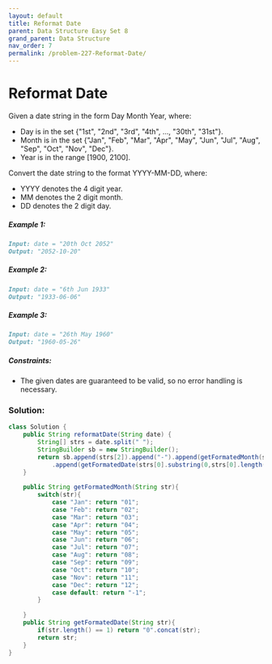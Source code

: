 ```yaml
---
layout: default
title: Reformat Date
parent: Data Structure Easy Set 8
grand_parent: Data Structure
nav_order: 7
permalink: /problem-227-Reformat-Date/
---
```

# Reformat Date
Given a date string in the form Day Month Year, where:

* Day is in the set {"1st", "2nd", "3rd", "4th", ..., "30th", "31st"}.
* Month is in the set {"Jan", "Feb", "Mar", "Apr", "May", "Jun", "Jul", "Aug", "Sep", "Oct", "Nov", "Dec"}.
* Year is in the range [1900, 2100].

Convert the date string to the format YYYY-MM-DD, where:

* YYYY denotes the 4 digit year.
* MM denotes the 2 digit month.
* DD denotes the 2 digit day.

##### Example 1:
```markdown
Input: date = "20th Oct 2052"
Output: "2052-10-20"
```
##### Example 2:
```markdown
Input: date = "6th Jun 1933"
Output: "1933-06-06"
```
##### Example 3:
```markdown
Input: date = "26th May 1960"
Output: "1960-05-26"
```
##### Constraints:
* The given dates are guaranteed to be valid, so no error handling is necessary.

### Solution:
```java
class Solution {
    public String reformatDate(String date) {
        String[] strs = date.split(" ");
        StringBuilder sb = new StringBuilder();
        return sb.append(strs[2]).append("-").append(getFormatedMonth(strs[1])).append("-")
            .append(getFormatedDate(strs[0].substring(0,strs[0].length() - 2))).toString();
    }
    
    public String getFormatedMonth(String str){
        switch(str){
            case "Jan": return "01";
            case "Feb": return "02";
            case "Mar": return "03";
            case "Apr": return "04";
            case "May": return "05";
            case "Jun": return "06";
            case "Jul": return "07";
            case "Aug": return "08";
            case "Sep": return "09";
            case "Oct": return "10";
            case "Nov": return "11";
            case "Dec": return "12";
            case default: return "-1";
        }
        
    }
    public String getFormatedDate(String str){
        if(str.length() == 1) return "0".concat(str);
        return str;
    }
}
```